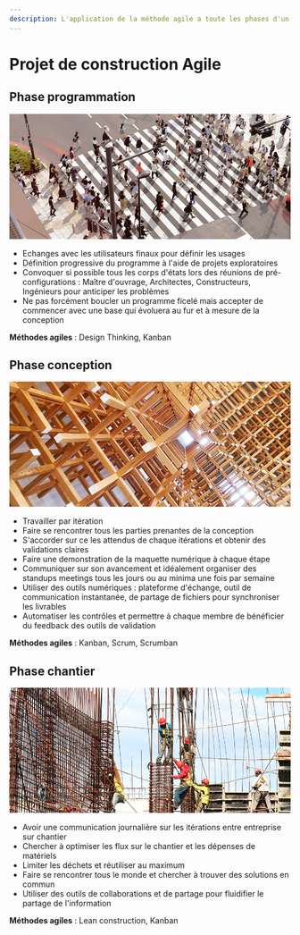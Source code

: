 ```yaml
---
description: L'application de la méthode agile a toute les phases d'un projet
---
```


# Projet de construction Agile

## Phase programmation

![Conception avec les utilisateurs et tous les intervenants](../../.gitbook/assets/agile-aec-user-l.jpg)

* Echanges avec les utilisateurs finaux pour définir les usages
* Définition progressive du programme à l'aide de projets exploratoires
* Convoquer si possible tous les corps d'états lors des réunions de pré-configurations : Maître d'ouvrage, Architectes, Constructeurs, Ingénieurs pour anticiper les problèmes 
* Ne pas forcément boucler un programme ficelé mais accepter de commencer avec une base qui évoluera au fur et à mesure de la conception

**Méthodes agiles** : Design Thinking, Kanban

## Phase conception

![Conception en mode Agile / Scrum AEC](../../.gitbook/assets/agile-architecture-design-l.jpg)

* Travailler par itération 
* Faire se rencontrer tous les parties prenantes de la conception 
* S'accorder sur ce les attendus de chaque itérations et obtenir des validations claires 
* Faire une demonstration de la maquette numérique à chaque étape
* Communiquer sur son avancement et idéalement organiser des standups meetings tous les jours ou au minima une fois par semaine
* Utiliser des outils numériques : plateforme d'échange, outil de communication instantanée, de partage de fichiers pour synchroniser les livrables 
* Automatiser les contrôles et permettre à chaque membre de bénéficier du feedback des outils de validation

**Méthodes agiles** : Kanban, Scrum, Scrumban

## Phase chantier

![Construction Agile / Lean construction](../../.gitbook/assets/lean-construction-l.jpg)

* Avoir une communication journalière sur les itérations entre entreprise sur chantier
* Chercher à optimiser les flux sur le chantier et les dépenses de  matériels
* Limiter les déchets et réutiliser au maximum 
* Faire se rencontrer tous le monde et chercher à trouver des solutions en commun 
* Utiliser des outils de collaborations et de partage pour fluidifier le partage de l'information

**Méthodes agiles** : Lean construction, Kanban

